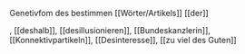 Genetivfom des bestimmen [[Wörter/Artikels]] [[der]]

, [[deshalb]], [[desillusionieren]], [[Bundeskanzlerin]], [[Konnektivpartikeln]], [[Desinteresse]], [[zu viel des Guten]]